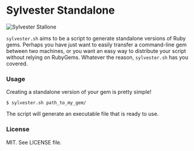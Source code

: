 # Sylvester Standalone

![Sylvester Stallone](https://d3n8a8pro7vhmx.cloudfront.net/sgpaction/pages/379/attachments/original/1360117128/tumblr_ltuanqmAHR1r4z04wo1_500.jpg?1360117128)

`sylvester.sh` aims to be a script to generate standalone versions of Ruby gems.
Perhaps you have just want to easily transfer a command-line gem between two
machines, or you want an easy way to distribute your script without relying on
RubyGems. Whatever the reason, `sylvester.sh` has you covered.

### Usage

Creating a standalone version of your gem is pretty simple!

~~~console
$ sylvester.sh path_to_my_gem/
~~~

The script will generate an executable file that is ready to use.

### License

MIT. See LICENSE file.

